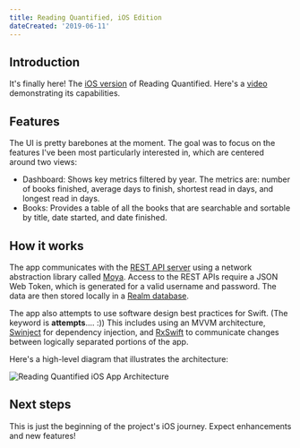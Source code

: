 ```yaml
---
title: Reading Quantified, iOS Edition
dateCreated: '2019-06-11'
---
```


## Introduction

It's finally here! The [iOS version](https://github.com/estherjk/reading-quantified-ios) of Reading Quantified. Here's a [video](https://youtu.be/y5PhF_Pu6CA) demonstrating its capabilities.

## Features

The UI is pretty barebones at the moment. The goal was to focus on the features I've been most particularly interested in, which are centered around two views:

* Dashboard: Shows key metrics filtered by year. The metrics are: number of books finished, average days to finish, shortest read in days, and longest read in days.
* Books: Provides a table of all the books that are searchable and sortable by title, date started, and date finished.

## How it works

The app communicates with the [REST API server](https://github.com/estherjk/reading-quantified-server) using a network abstraction library called [Moya](https://moya.github.io/). Access to the REST APIs require a JSON Web Token, which is generated for a valid username and password. The data are then stored locally in a [Realm database](https://realm.io/).

The app also attempts to use software design best practices for Swift. (The keyword is **attempts**.... :)) This includes using an MVVM architecture, [Swinject](https://github.com/Swinject/Swinject) for dependency injection, and [RxSwift](https://github.com/ReactiveX/RxSwift) to communicate changes between logically separated portions of the app.

Here's a high-level diagram that illustrates the architecture:

![Reading Quantified iOS App Architecture](/images/reading-quantified/reading-quantified-ios-architecture.png)

## Next steps

This is just the beginning of the project's iOS journey. Expect enhancements and new features!